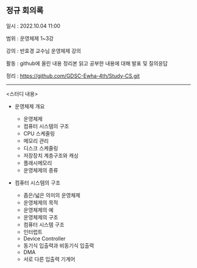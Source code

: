 ## 정규 회의록

일시 : 2022.10.04 11:00

범위 : 운영체제 1~3강

강의 : 반효경 교수님 운영체제 강의

활동 : github에 올린 내용 정리본 읽고 공부한 내용에 대해 발표 및 질의응답

정리 : https://github.com/GDSC-Ewha-4th/Study-CS.git

---

<스터디 내용>

- 운영체제 개요
    - 운영체제
    - 컴퓨터 시스템의 구조
    - CPU 스케줄링
    - 메모리 관리
    - 디스크 스케줄링
    - 저장장치 계층구조와 캐싱
    - 플래시메모리
    - 운영체제의 종류

- 컴퓨터 시스템의 구조
    - 좁은/넓은 의미의 운영체제
    - 운영체제의 목적
    - 운영체제의 예
    - 운영체제의 구조
    - 컴퓨터 시스템 구조
    - 인터럽트
    - Device Controller
    - 동기식 입출력과 비동기식 입출력
    - DMA
    - 서로 다른 입출력 기계어